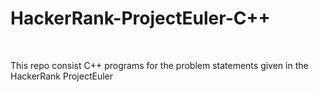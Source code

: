 <h1>HackerRank-ProjectEuler-C++</h1><br>

<p>This repo consist C++ programs for the problem statements given in the HackerRank ProjectEuler</p>

